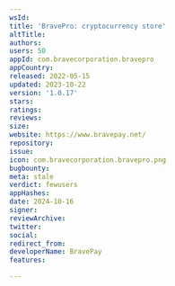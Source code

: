 ```yaml
---
wsId: 
title: 'BravePro: cryptocurrency store'
altTitle: 
authors: 
users: 50
appId: com.bravecorporation.bravepro
appCountry: 
released: 2022-05-15
updated: 2023-10-22
version: '1.0.17'
stars: 
ratings: 
reviews: 
size: 
website: https://www.bravepay.net/
repository: 
issue: 
icon: com.bravecorporation.bravepro.png
bugbounty: 
meta: stale
verdict: fewusers
appHashes: 
date: 2024-10-16
signer: 
reviewArchive: 
twitter: 
social: 
redirect_from: 
developerName: BravePay
features: 

---
```


